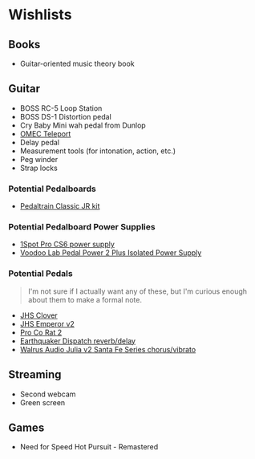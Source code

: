 # Wishlists

## Books

- Guitar-oriented music theory book

## Guitar

- BOSS RC-5 Loop Station
- BOSS DS-1 Distortion pedal
- Cry Baby Mini wah pedal from Dunlop
- [OMEC Teleport](https://orangeamps.com/omec-teleport/#overview)
- Delay pedal
- Measurement tools (for intonation, action, etc.)
- Peg winder
- Strap locks

### Potential Pedalboards

- [Pedaltrain Classic JR kit](https://www.sweetwater.com/store/detail/PedalBrdKitE--pedaltrain-classic-jr-sc-gigging-pedalboard-kit)

### Potential Pedalboard Power Supplies

- [1Spot Pro CS6 power supply](https://www.sweetwater.com/store/detail/1SpotProCS6--truetone-1-spot-pro-cs6-6-output-low-profile-isolated-guitar-pedal-power-supply)
- [Voodoo Lab Pedal Power 2 Plus Isolated Power Supply](https://www.amazon.com/dp/B0002IHGZC/ref=cm_sw_r_oth_api_glc_fabc_mvP3FbEW21W8A?_encoding=UTF8&psc=1)

### Potential Pedals

> I'm not sure if I actually want any of these, but I'm curious enough about them to make a formal note.

- [JHS Clover](https://www.jhspedals.info/clover)
- [JHS Emperor v2](https://www.jhspedals.info/emperor-v2)
- [Pro Co Rat 2](https://www.sweetwater.com/store/detail/Rat2--pro-co-rat-2-distortion-fuzz-overdrive-pedal)
- [Earthquaker Dispatch reverb/delay](https://www.sweetwater.com/store/detail/DispatchMV3--earthquaker-devices-dispatch-master-v3-delay-and-reverb-pedal)
- [Walrus Audio Julia v2 Santa Fe Series chorus/vibrato](https://www.sweetwater.com/store/detail/JuliaChorusV2SF--walrus-audio-julia-v2-analog-chorus-vibrato-pedal-santa-fe-series)

## Streaming

- Second webcam
- Green screen

## Games

- Need for Speed Hot Pursuit - Remastered
